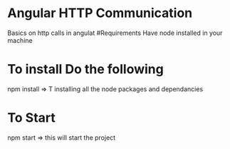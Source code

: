 # Angular HTTP Communication

Basics on http calls in angulat
#Requirements
Have node installed in your machine

# To install Do the following
npm install => T installing all the  node packages and dependancies

# To Start 
npm start => this will start the project
